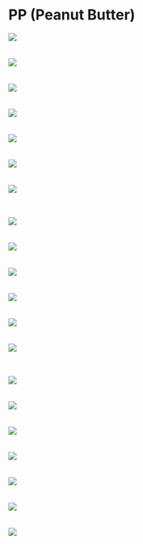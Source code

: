 # PP (Peanut Butter)

<!-- <img src="/images/pku_graduation.jpeg" class="floatpic" align = "center" height="300"> -->




<!-- ## Window -->
<img src="/pp/20210114.jpeg" align = "center"><br><br><br>
<img src="/pp/WechatIMG2401.jpeg" align = "center"><br><br><br>
<img src="/pp/WechatIMG2398.jpeg" align = "center"><br><br><br>
<img src="/pp/WechatIMG2385.jpeg" align = "center"><br><br><br>
<img src="/pp/WechatIMG2386.jpeg" align = "center"><br><br><br>
<img src="/pp/WechatIMG2387.jpeg" align = "center"><br><br><br>
<img src="/pp/WechatIMG2390.jpeg" align = "center"><br><br><br>

<!-- ## Day -->
<img src="/pp/WechatIMG2397.jpeg" align = "center"><br><br><br>
<img src="/pp/WechatIMG2382.jpeg" align = "center"><br><br><br>
<img src="/pp/WechatIMG2392.jpeg" align = "center"><br><br><br>
<img src="/pp/WechatIMG2393.jpeg" align = "center"><br><br><br>
<img src="/pp/WechatIMG2394.jpeg" align = "center"><br><br><br>
<img src="/pp/WechatIMG2395.jpeg" align = "center"><br><br><br>


<!-- ## Night -->
<img src="/pp/20210303.jpeg" align = "center"><br><br><br>
<img src="/pp/20210215.jpeg" align = "center"><br><br><br>
<img src="/pp/WechatIMG2402.jpeg" align = "center"><br><br><br>
<img src="/pp/WechatIMG2399.jpeg" align = "center"><br><br><br>
<img src="/pp/WechatIMG2388.jpeg" align = "center"><br><br><br>
<img src="/pp/WechatIMG2389.jpeg" align = "center"><br><br><br>
<img src="/pp/WechatIMG2441.jpeg" align = "center"><br><br><br>










